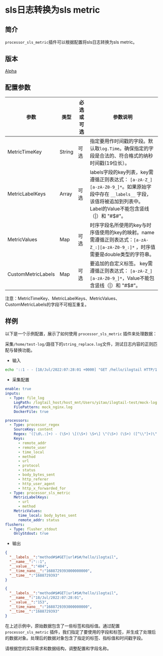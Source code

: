 # sls日志转换为sls metric

## 简介

`processor_sls_metric`插件可以根据配置将sls日志转换为sls metric。

## 版本

[Alpha](../stability-level.md)

## 配置参数

| 参数                 | 类型     | 必选或可选 | 参数说明                                                                                                                     |
|--------------------|--------|-------|--------------------------------------------------------------------------------------------------------------------------|
| MetricTimeKey      | String | 可选    | 指定要用作时间戳的字段。默认取`log.Time`。确保指定的字段是合法的、符合格式的纳秒时间戳(19位长）。                                                                  |
| MetricLabelKeys    | Array  | 可选    | labels字段的key列表，key需遵循正则表达式： `[a-zA-Z_][a-zA-Z0-9_]*`。如果原始字段中存在 `__labels__` 字段，该值将被追加到列表中。 Label的Value不能包含竖线（\|）和 "#$#"。 |
| MetricValues       | Map    | 可选    | 时序字段名所使用的key与时序值使用的key的映射。name需遵循正则表达式：`[a-zA-Z_:][a-zA-Z0-9_:]*` ，时序值需要是double类型的字符串。                                   |
| CustomMetricLabels | Map    | 可选    | 要追加的自定义标签。 key需遵循正则表达式： `[a-zA-Z_][a-zA-Z0-9_]*`，Value不能包含竖线（\|）和 "#$#"。                                                 |

注意：MetricTimeKey、MetricLabelKeys、MetricValues、CustomMetricLabels的字段不可相互重复。

## 样例

以下是一个示例配置，展示了如何使用 `processor_sls_metric` 插件来处理数据：

采集`/home/test-log/`路径下的`string_replace.log`文件，测试日志内容的正则匹配与替换功能。

* 输入

```bash
echo '::1 - - [18/Jul/2022:07:28:01 +0000] "GET /hello/ilogtail HTTP/1.1" 404 153 "-" "curl/7.74.0" "-"' >> /home/test-log/nginx.log
```

* 采集配置

```yaml
enable: true
inputs:
  - Type: file_log
    LogPath: /logtail_host/host_mnt/Users/yitao/ilogtail-test/mock-log
    FilePattern: mock_nginx.log
    DockerFile: true

processors:
  - Type: processor_regex
    SourceKey: content
    Regex: '([\d\.:]+) - (\S+) \[(\S+) \S+\] \"(\S+) (\S+) ([^\\"]+)\" (\d+) (\d+) \"([^\\"]*)\" \"([^\\"]*)\" \"([^\\"]*)\"'
    Keys:
      - remote_addr
      - remote_user
      - time_local
      - method
      - url
      - protocol
      - status
      - body_bytes_sent
      - http_referer
      - http_user_agent
      - http_x_forwarded_for
  - Type: processor_sls_metric
    MetricLabelKeys:
      - url
      - method
    MetricValues:
      time_local: body_bytes_sent
      remote_addr: status
flushers:
  - Type: flusher_stdout
    OnlyStdout: true
```

* 输出

```json
{
  "__labels__":"method#$#GET|url#$#/hello/ilogtail",
  "__name__":"::1",
  "__value__":"404",
  "__time_nano__":"1688729393000000000",
  "__time__":"1688729393"
}
```
```json
{
  "__labels__":"method#$#GET|url#$#/hello/ilogtail",
  "__name__":"18/Jul/2022:07:28:01",
  "__value__":"153",
  "__time_nano__":"1688729393000000000",
  "__time__":"1688729393"
}
```

在上述示例中，原始数据包含了一些标签和指标值。通过配置 `processor_sls_metric` 插件，我们指定了要使用的字段和标签，并生成了处理后的数据对象。处理后的数据对象包含了指定的标签、指标值和时间戳字段。

请根据您的实际需求和数据结构，调整配置和字段名称。